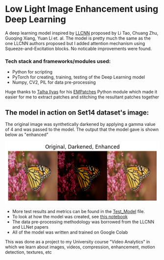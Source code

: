 # Low Light Image Enhancement using Deep Learning
A deep learning model inspired by <a href="https://ieeexplore.ieee.org/document/8305143">LLCNN</a> proposed by Li Tao, Chuang Zhu, Guoqing Xiang, Yuan Li et. al. The model is pretty much the same as the one LLCNN authors proposed but I added attention mechanism using Squeeze-and-Excitation blocks. No noticable improvements were found.

### Tech stack and frameworks/modules used:
- Python for scripting
- PyTorch for creating, training, testing of the Deep Learning model
- Numpy, CV2, PIL for data pre-processing
  
Huge thanks to <a href="https://github.com/Mr-TalhaIlyas/">Talha Ilyas</a> for his <a href="https://github.com/Mr-TalhaIlyas/EMPatches">EMPatches</a> Python module which made it easier for me to extract patches and stitching the resultant patches together

## The model in action on Set14 dataset's image:

The original image was synthetically darkened by applying a gamma value of 4 and was passed to the model. The output that the model gave is shown below as "enhanced"

![Demo Image](https://github.com/Rakeshkumar-7/image-enhancement-deep-learning/blob/main/download.png)

- More test results and metrics can be found in the <a href="https://github.com/Rakeshkumar-7/image-enhancement-deep-learning/blob/main/Test_Model.ipynb">Test_Model</a> file. 
- To look at how the model was created, see <a href="https://github.com/Rakeshkumar-7/image-enhancement-deep-learning/blob/main/Research_Image_Enhancement.ipynb">this notebook</a>
- The data pre-processing methodology was borrowed from the LLCNN and LLNet papers
- All of the model was written and trained on Google Colab

This was done as a project to my University course "Video Analytics" in which we learn about images, videos, compression, enhancement, motion detection, textures, etc

